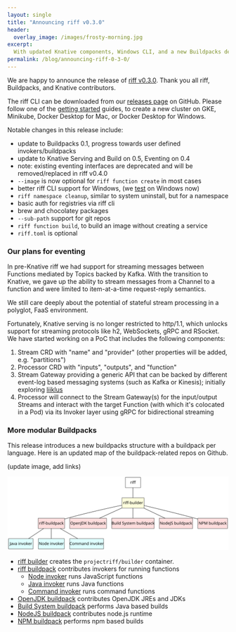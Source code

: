 ```yaml
---
layout: single
title: "Announcing riff v0.3.0"
header:
  overlay_image: /images/frosty-morning.jpg
excerpt:
  With updated Knative components, Windows CLI, and a new Buildpacks design for Functions
permalink: /blog/announcing-riff-0-3-0/
---
```


We are happy to announce the release of [riff v0.3.0](https://github.com/projectriff/riff/tree/v0.3.x). Thank you all  riff, Buildpacks, and Knative contributors.

The riff CLI can be downloaded from our [releases page](https://github.com/projectriff/riff/releases/tag/v0.3.0) on GitHub. Please follow one of the [getting started](/docs) guides, to create a new cluster on GKE, Minikube, Docker Desktop for Mac, or Docker Desktop for Windows.

Notable changes in this release include:
- update to Buildpacks 0.1, progress towards user defined invokers/buildpacks
- update to Knative Serving and Build on 0.5, Eventing on 0.4
- note: existing eventing interfaces are deprecated and will be removed/replaced in riff v0.4.0
- `--image` is now optional for `riff function create` in most cases
- better riff CLI support for Windows, (we [test](https://github.com/projectriff/riff/blob/master/azure-pipelines.yml) on Windows now)
- `riff namespace cleanup`, similar to system uninstall, but for a namespace
- basic auth for registries via riff cli
- brew and chocolatey packages
- `--sub-path` support for git repos
- `riff function build`, to build an image without creating a service
- `riff.toml` is optional

### Our plans for eventing
 
In pre-Knative riff we had support for streaming messages between Functions mediated by Topics backed by Kafka. With the transition to Knative, we gave up the ability to stream messages from a Channel to a function and were limited to item-at-a-time request-reply semantics.

We still care deeply about the potential of stateful stream processing in a polyglot, FaaS environment.

Fortunately, Knative serving is no longer restricted to http/1.1, which unlocks support for streaming protocols like h2, WebSockets, gRPC and RSocket. We have started working on a PoC that includes the following components:

1. Stream CRD with "name" and "provider" (other properties will be added, e.g. "partitions")
2. Processor CRD with "inputs", "outputs", and "function"
3. Stream Gateway providing a generic API that can be backed by different event-log based messaging systems (such as Kafka or Kinesis); initially exploring [liiklus](https://github.com/bsideup/liiklus)
3. Processor will connect to the Stream Gateway(s) for the input/output Streams and interact with the target Function (with which it's colocated in a Pod) via its Invoker layer using gRPC for bidirectional streaming

### More modular Buildpacks
This release introduces a new buildpacks structure with a buildpack per language. 
Here is an updated map of the buildpack-related repos on Github.

(update image, add links)

![](/images/builders.svg)

- [riff builder](https://github.com/projectriff/riff-buildpack-group) creates the `projectriff/builder` container. 
- [riff buildpack](https://github.com/projectriff/riff-buildpack) contributes invokers for running functions
  - [Node invoker](https://github.com/projectriff/node-function-invoker) runs JavaScript functions 
  - [Java invoker](https://github.com/projectriff/java-function-invoker) runs Java functions
  - [Command invoker](https://github.com/projectriff/command-function-invoker) runs command functions
- [OpenJDK buildpack](https://github.com/cloudfoundry/openjdk-buildpack) contributes OpenJDK JREs and JDKs
- [Build System buildpack](https://github.com/cloudfoundry/build-system-buildpack) performs Java based builds
- [NodeJS buildpack](https://github.com/cloudfoundry/nodejs-cnb) contributes node.js runtime
- [NPM buildpack](https://github.com/cloudfoundry/npm-cnb) performs npm based builds
